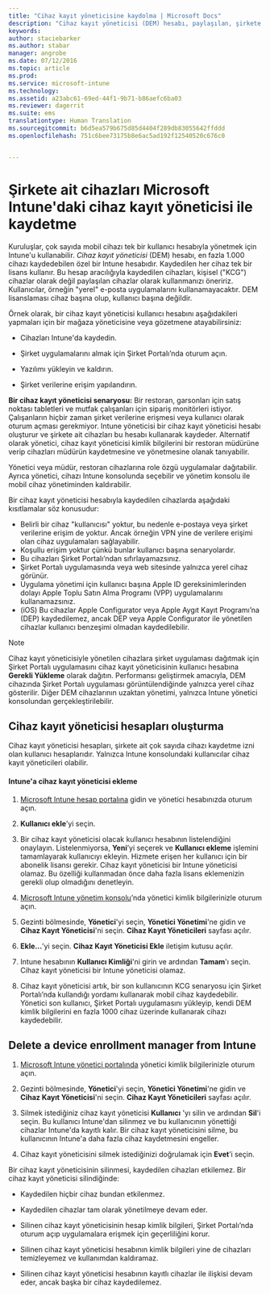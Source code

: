 ```yaml
---
title: "Cihaz kayıt yöneticisine kaydolma | Microsoft Docs"
description: "Cihaz kayıt yöneticisi (DEM) hesabı, paylaşılan, şirkete ait çok sayıda mobil cihazı tek bir kullanıcı hesabı ile yönetebilir."
keywords: 
author: staciebarker
ms.author: stabar
manager: angrobe
ms.date: 07/12/2016
ms.topic: article
ms.prod: 
ms.service: microsoft-intune
ms.technology: 
ms.assetid: a23abc61-69ed-44f1-9b71-b86aefc6ba03
ms.reviewer: dagerrit
ms.suite: ems
translationtype: Human Translation
ms.sourcegitcommit: b6d5ea579b675d85d4404f289db83055642ffddd
ms.openlocfilehash: 751c6bee73175b8e6ac5ad192f12540520c676c0


---
```



# <a name="enroll-corporate-owned-devices-with-the-device-enrollment-manager-in-microsoft-intune"></a>Şirkete ait cihazları Microsoft Intune'daki cihaz kayıt yöneticisi ile kaydetme
Kuruluşlar, çok sayıda mobil cihazı tek bir kullanıcı hesabıyla yönetmek için Intune'u kullanabilir. *Cihaz kayıt yöneticisi* (DEM) hesabı, en fazla 1.000 cihazı kaydedebilen özel bir Intune hesabıdır. Kaydedilen her cihaz tek bir lisans kullanır. Bu hesap aracılığıyla kaydedilen cihazları, kişisel ("KCG") cihazlar olarak değil paylaşılan cihazlar olarak kullanmanızı öneririz. Kullanıcılar, örneğin "yerel" e-posta uygulamalarını kullanamayacaktır. DEM lisanslaması cihaz başına olup, kullanıcı başına değildir.

Örnek olarak, bir cihaz kayıt yöneticisi kullanıcı hesabını aşağıdakileri yapmaları için bir mağaza yöneticisine veya gözetmene atayabilirsiniz:

-   Cihazları Intune'da kaydedin.

-   Şirket uygulamalarını almak için Şirket Portalı’nda oturum açın.

-   Yazılımı yükleyin ve kaldırın.

-   Şirket verilerine erişim yapılandırın.


**Bir cihaz kayıt yöneticisi senaryosu:** Bir restoran, garsonları için satış noktası tabletleri ve mutfak çalışanları için sipariş monitörleri istiyor. Çalışanların hiçbir zaman şirket verilerine erişmesi veya kullanıcı olarak oturum açması gerekmiyor. Intune yöneticisi bir cihaz kayıt yöneticisi hesabı oluşturur ve şirkete ait cihazları bu hesabı kullanarak kaydeder. Alternatif olarak yönetici, cihaz kayıt yöneticisi kimlik bilgilerini bir restoran müdürüne verip cihazları müdürün kaydetmesine ve yönetmesine olanak tanıyabilir.

Yönetici veya müdür, restoran cihazlarına role özgü uygulamalar dağıtabilir. Ayrıca yönetici, cihazı Intune konsolunda seçebilir ve yönetim konsolu ile mobil cihaz yönetiminden kaldırabilir.

Bir cihaz kayıt yöneticisi hesabıyla kaydedilen cihazlarda aşağıdaki kısıtlamalar söz konusudur:
  - Belirli bir cihaz "kullanıcısı" yoktur, bu nedenle e-postaya veya şirket verilerine erişim de yoktur. Ancak örneğin VPN yine de verilere erişimi olan cihaz uygulamaları sağlayabilir.
  - Koşullu erişim yoktur çünkü bunlar kullanıcı başına senaryolardır.
  - Bu cihazları Şirket Portalı’ndan sıfırlayamazsınız.
  - Şirket Portalı uygulamasında veya web sitesinde yalnızca yerel cihaz görünür.
  - Uygulama yönetimi için kullanıcı başına Apple ID gereksinimlerinden dolayı Apple Toplu Satın Alma Programı (VPP) uygulamalarını kullanamazsınız.
  - (iOS) Bu cihazlar Apple Configurator veya Apple Aygıt Kayıt Programı’na (DEP) kaydedilemez, ancak DEP veya Apple Configurator ile yönetilen cihazlar kullanıcı benzeşimi olmadan kaydedilebilir.

> [!NOTE]
> Cihaz kayıt yöneticisiyle yönetilen cihazlara şirket uygulaması dağıtmak için Şirket Portalı uygulamasını cihaz kayıt yöneticisinin kullanıcı hesabına **Gerekli Yükleme** olarak dağıtın.
> Performansı geliştirmek amacıyla, DEM cihazında Şirket Portalı uygulaması görüntülendiğinde yalnızca yerel cihaz gösterilir. Diğer DEM cihazlarının uzaktan yönetimi, yalnızca Intune yönetici konsolundan gerçekleştirilebilir.

## <a name="create-device-enrollment-manager-accounts"></a>Cihaz kayıt yöneticisi hesapları oluşturma
Cihaz kayıt yöneticisi hesapları, şirkete ait çok sayıda cihazı kaydetme izni olan kullanıcı hesaplarıdır. Yalnızca Intune konsolundaki kullanıcılar cihaz kayıt yöneticileri olabilir.

#### <a name="add-a-device-enrollment-manager-to-intune"></a>Intune'a cihaz kayıt yöneticisi ekleme

1.  [Microsoft Intune hesap portalına](http://go.microsoft.com/fwlink/?LinkId=698854) gidin ve yönetici hesabınızda oturum açın.

2.  **Kullanıcı ekle**’yi seçin.

3.  Bir cihaz kayıt yöneticisi olacak kullanıcı hesabının listelendiğini onaylayın. Listelenmiyorsa, **Yeni**’yi seçerek ve **Kullanıcı ekleme** işlemini tamamlayarak kullanıcıyı ekleyin. Hizmete erişen her kullanıcı için bir abonelik lisansı gerekir. Cihaz kayıt yöneticisi bir Intune yöneticisi olamaz. Bu özelliği kullanmadan önce daha fazla lisans eklemenizin gerekli olup olmadığını denetleyin.

4.  [Microsoft Intune yönetim konsolu](http://manage.microsoft.com)’nda yönetici kimlik bilgilerinizle oturum açın.

5.  Gezinti bölmesinde, **Yönetici**'yi seçin, **Yönetici Yönetimi**'ne gidin ve **Cihaz Kayıt Yöneticisi**'ni seçin. **Cihaz Kayıt Yöneticileri** sayfası açılır.

6.  **Ekle...**’yi seçin. **Cihaz Kayıt Yöneticisi Ekle** iletişim kutusu açılır.

7.  Intune hesabının **Kullanıcı Kimliği**'ni girin ve ardından **Tamam**'ı seçin. Cihaz kayıt yöneticisi bir Intune yöneticisi olamaz.

8.  Cihaz kayıt yöneticisi artık, bir son kullanıcının KCG senaryosu için Şirket Portalı’nda kullandığı yordamı kullanarak mobil cihaz kaydedebilir. Yönetici son kullanıcı, Şirket Portalı uygulamasını yükleyip, kendi DEM kimlik bilgilerini en fazla 1000 cihaz üzerinde kullanarak cihazı kaydedebilir.

## <a name="delete-a-device-enrollment-manager-from-intune"></a>Delete a device enrollment manager from Intune

1.  [Microsoft Intune yönetici portalında](http://manage.microsoft.com) yönetici kimlik bilgilerinizle oturum açın.

2.  Gezinti bölmesinde, **Yönetici**'yi seçin, **Yönetici Yönetimi**'ne gidin ve **Cihaz Kayıt Yöneticisi**'ni seçin. **Cihaz Kayıt Yöneticileri** sayfası açılır.

3.  Silmek istediğiniz cihaz kayıt yöneticisi **Kullanıcı** 'yı silin ve ardından **Sil**'i seçin. Bu kullanıcı Intune'dan silinmez ve bu kullanıcının yönettiği cihazlar Intune'da kayıtlı kalır. Bir cihaz kayıt yöneticisini silme, bu kullanıcının Intune'a daha fazla cihaz kaydetmesini engeller.

4.  Cihaz kayıt yöneticisini silmek istediğinizi doğrulamak için **Evet**’i seçin.

Bir cihaz kayıt yöneticisinin silinmesi, kaydedilen cihazları etkilemez. Bir cihaz kayıt yöneticisi silindiğinde:

-   Kaydedilen hiçbir cihaz bundan etkilenmez.

-   Kaydedilen cihazlar tam olarak yönetilmeye devam eder.

-   Silinen cihaz kayıt yöneticisinin hesap kimlik bilgileri, Şirket Portalı’nda oturum açıp uygulamalara erişmek için geçerliliğini korur.

-   Silinen cihaz kayıt yöneticisi hesabının kimlik bilgileri yine de cihazları temizleyemez ve kullanımdan kaldıramaz.

-   Silinen cihaz kayıt yöneticisi hesabının kayıtlı cihazlar ile ilişkisi devam eder, ancak başka bir cihaz kaydedilemez.



<!--HONumber=Dec16_HO2-->


